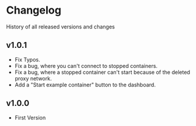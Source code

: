 # Changelog

History of all released versions and changes

## v1.0.1
- Fix Typos.
- Fix a bug, where you can't connect to stopped containers.
- Fix a bug, where a stopped container can't start because of the deleted proxy network.
- Add a "Start example container" button to the dashboard.

## v1.0.0
- First Version
